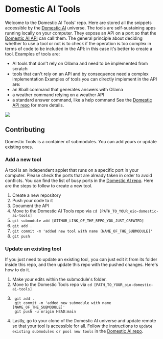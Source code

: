 # Domestic AI Tools
Welcome to the Domestic AI Tools' repo. Here are stored all the snippets accessible by the [Domestic AI](https://github.com/oio/domestic-ai) universe. 
The tools are self-sustaining apps running locally on your computer. They expose an API on a port so that the [Domestic AI API](https://github.com/oio/domestic-API) can call them. The general principle about deciding whether to use a tool or not is to check if the operation is too complex in terms of code to be included in the API: in this case it's better to create a tool. Examples of tools are:
- AI tools that don't rely on Ollama and need to be implemented from scratch
- tools that can't rely on an API and by consequence need a complex implementation
Examples of tools you can directly implement in the API are:
- an 8ball command that generates answers with Ollama
- a weather command relying on a weather API
- a standard answer command, like a help command
See the [Domestic API repo](https://github.com/oio/domestic-API) for more details.

<img src="https://media3.giphy.com/media/v1.Y2lkPTc5MGI3NjExYWtjeHlrcmR4eXdla2xqbHZvcjI0NzZpcTQ1dXdxbjJodXF3OTlzOSZlcD12MV9pbnRlcm5hbF9naWZfYnlfaWQmY3Q9Zw/nW3Vuux6RdX94v1IWo/giphy.gif"/>

## Contributing
Domestic Tools is a container of submodules. You can add yours or update existing ones. 

### Add a new tool
A tool is an independent applet that runs on a specific port in your computer. Please check the ports that are already taken in order to avoid conflicts. You can find the list of busy ports in the [Domestic AI repo](https://github.com/oio/domestic-ai). Here are the steps to follow to create a new tool.
1. Create a new repository 
1. Push your code to it 
1. Document the API
1. Move to the Domestic AI Tools repo via ```cd [PATH_TO_YOUR_oio-domestic-ai-tools]```
1. ```git submodule add [GITHUB_LINK_OF_THE_REPO_YOU_JUST_CREATED]```
1. ```git add .```
1. ```git commit -m 'added new tool with name [NAME_OF_THE_SUBMODULE]'```
1. ```git push```

### Update an existing tool
If you just need to update an existing tool, you can just  edit it from its folder inside this repo, and then update this repo with the pushed changes. Here's how to do it.

1. Make your edits within the submodule's folder.
1. Move to the Domestic Tools repo via `cd [PATH_TO_YOUR_oio-domestic-ai-tools]`
1. ```
	git add .
	git commit -m 'added new submodule with name [NAME_OF_THE_SUBMODULE]'
	git push -u origin HEAD:main
	```
1. Lastly, go to your clone of the Domestic AI universe and update remote so that your tool is accessible for all. Follow the instructions to `Update existing submodules or pool new tools` in the [Domestic AI repo](https://github.com/oio/domestic-ai).